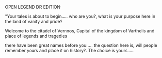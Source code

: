 
OPEN LEGEND DR EDITION:


"Your tales is about to begin.....
who are you?, what is your purpose here in the land of vanity and pride?

Welcome to the citadel of Vernnos, Capital of the kingdom of Varthelis
and place of legends and tragedies 

there have been great names before you .... the question here is, will people remember yours and place it on history?.
The choice is yours.....
